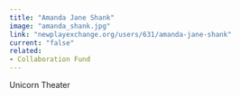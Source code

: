 ```yaml
---
title: "Amanda Jane Shank"
image: "amanda_shank.jpg"
link: "newplayexchange.org/users/631/amanda-jane-shank"
current: "false"
related:
- Collaboration Fund
---
```


Unicorn Theater 

